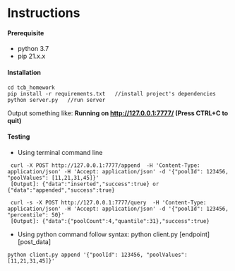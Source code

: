 # Instructions
#### Prerequisite
- python 3.7
- pip 21.x.x
#### Installation
```
cd tcb_homework
pip install -r requirements.txt   //install project's dependencies
python server.py   //run server
```
Output something like:  **Running on http://127.0.0.1:7777/ (Press CTRL+C to quit)**

#### Testing
- Using terminal command line
```
 curl -X POST http://127.0.0.1:7777/append  -H 'Content-Type: application/json' -H 'Accept: application/json' -d '{"poolId": 123456, "poolValues": [11,21,31,45]}'
 [Output]: {"data":"inserted","success":true} or {"data":"appended","success":true}
 
 curl -s -X POST http://127.0.0.1:7777/query  -H 'Content-Type: application/json' -H 'Accept: application/json' -d '{"poolId": 123456, "percentile": 50}'
 [Output]: {"data":{"poolCount":4,"quantile":31},"success":true}
```


- Using python command follow syntax:  python client.py [endpoint] [post_data] 
```
python client.py append '{"poolId": 123456, "poolValues": [11,21,31,45]}'
```
